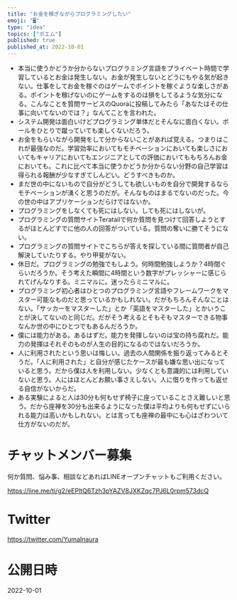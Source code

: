 ```yaml
---
title: "お金を稼ぎながらプログラミングしたい"
emoji: "🖥"
type: "idea"
topics: ["ポエム"]
published: true
published_at: 2022-10-01
---
```


- 本当に使うかどうか分からないプログラミング言語をプライベート時間で学習しているとお金は発生しない。お金が発生しないとどうにもやる気が起きない。仕事をしてお金を稼ぐのはゲームでポイントを稼ぐような楽しさがある。ポイントを稼げないのにゲームをするのは損をしてるような気分になる。こんなことを質問サービスのQuoraに投稿してみたら「あなたはその仕事に向いてないのでは？」なんてことを言われた。
- システム開発は面白いけどプログラミング単体だとそんなに面白くない。ボールをひとりで蹴っていても楽しくないだろう。
- お金をもらいながら開発をして分からないことがあれば覚える。つまりはこれが最強なのだ。学習効率においてもモチベーションにおいても楽しさにおいてもキャリアにおいてもエンジニアとしての評価においてももちろんお金においても。これに比べて本当に使うかどうか分からない分野の自己学習は得られる報酬が少なすぎてしんどい。どうすべきものか。
- まだ世の中にないもので自分がどうしても欲しいものを自分で開発するならモチベーションが湧くと思うのだが。そんなものはまるでないのだった。今の世の中はアプリケーションだらけではないか。
- プログラミングをしなくても死にはしない。しても死にはしないが。
- プログラミングの質問サイトTeratailで何か質問を見つけて回答しようとするがほとんどすでに他の人の回答がついている。質問の奪いに勝てそうにない。
- プログラミングの質問サイトでこちらが答えを探している間に質問者が自己解決していたりする。やり甲斐がない。
- 休日だ。プログラミングの勉強でもしよう。何時間勉強しようか？4時間ぐらいだろうか。そう考えた瞬間に4時間という数字がプレッシャーに感じられてげんなりする。ミニマルに。迷ったらミニマルに。
- プログラミング初心者はひとつのプログラミング言語やフレームワークをマスター可能なものだと思っているかもしれない。だがもちろんそんなことはない。「サッカーをマスターした」とか「英語をマスターした」とかいうことが決してないのと同じだ。だがそう考えるとそもそもマスターできる物事なんか世の中にひとつでもあるんだろうか。
- 僕には能力がある。あるはずだ。能力を発揮しないのは宝の持ち腐れだ。能力の発揮はそれそのものが人生の目的になるのではないだろうか。
- 人に利用されたという思いは悔しい。過去の人間関係を振り返ってみるとそうだ。「人に利用された」と自分が感じたケースが最も嫌な思い出になっていると思う。だから僕は人を利用しない。少なくとも意識的には利用していないと思う。人にはほとんどお願い事さえしない。人に借りを作っても返せる自信がないからだ。
- ある実験によると人は30分も何もせず椅子に座っていることさえ難しいと思う。だから座禅を30分も出来るようになった僕は平均よりも何もせずにいられる能力は高いかもしれない。とは言っても座禅の最中にも心はざわついて仕方がないのだが。



# チャットメンバー募集


何か質問、悩み事、相談などあればLINEオープンチャットもご利用ください。

https://line.me/ti/g2/eEPltQ6Tzh3pYAZV8JXKZqc7PJ6L0rpm573dcQ


# Twitter

https://twitter.com/YumaInaura


# 公開日時

2022-10-01
